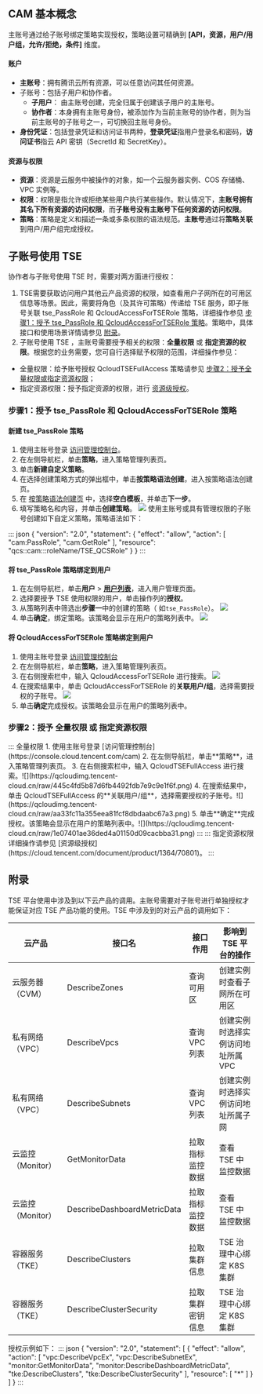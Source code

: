 ## CAM 基本概念

主账号通过给子账号绑定策略实现授权，策略设置可精确到 **[API，资源，用户/用户组，允许/拒绝，条件]** 维度。

#### 账户

- **主账号**：拥有腾讯云所有资源，可以任意访问其任何资源。
- 子账号：包括子用户和协作者。
  - **子用户**： 由主账号创建，完全归属于创建该子用户的主账号。
  - **协作者**：本身拥有主账号身份，被添加作为当前主账号的协作者，则为当前主账号的子账号之一，可切换回主账号身份。
- **身份凭证**：包括登录凭证和访问证书两种，**登录凭证**指用户登录名和密码，**访问证书**指云 API 密钥（SecretId 和 SecretKey）。

#### 资源与权限

- **资源**：资源是云服务中被操作的对象，如一个云服务器实例、COS 存储桶、VPC 实例等。
- **权限**：权限是指允许或拒绝某些用户执行某些操作。默认情况下，**主账号拥有其名下所有资源的访问权限**，而**子账号没有主账号下任何资源的访问权限**。
- **策略**：策略是定义和描述一条或多条权限的语法规范。**主账号**通过将**策略关联**到用户/用户组完成授权。

## 子账号使用 TSE

协作者与子账号使用 TSE 时，需要对两方面进行授权：

1. TSE需要获取访问用户其他云产品资源的权限，如查看用户子网所在的可用区信息等场景。因此，需要将角色（及其许可策略）传递给 TSE 服务，即子账号关联 tse_PassRole 和 QcloudAccessForTSERole 策略，详细操作参见 [步骤1：授予 tse_PassRole 和 QcloudAccessForTSERole 策略](#step1)。策略中，具体接口和使用场景详情请参见 [附录](#msg)。
2. 子账号使用 TSE ，主账号需要授予相关的权限：**全量权限** 或 **指定资源的权限**。根据您的业务需要，您可自行选择赋予权限的范围，详细操作参见：
 - 全量权限：给予账号授权 QcloudTSEFullAccess 策略请参见 [步骤2：授予全量权限或指定资源权限](#step2)；
 - 指定资源权限：授予指定资源的权限，进行 [资源级授权](https://cloud.tencent.com/document/product/1364/70801)。


[](id:step1)
### 步骤1：授予 tse_PassRole 和 QcloudAccessForTSERole 策略

#### 新建 tse_PassRole 策略
1. 使用主账号登录 [访问管理控制台](https://console.cloud.tencent.com/cam)。
2. 在左侧导航栏，单击**策略**，进入策略管理列表页。
3. 单击**新建自定义策略**。
4. 在选择创建策略方式的弹出框中，单击**按策略语法创建**，进入按策略语法创建页。
5. 在 [按策略语法创建页](https://console.cloud.tencent.com/cam/policy/createV2) 中，选择**空白模板**，并单击**下一步**。
6. 填写策略名和内容，并单击**创建策略**。
   ![](https://qcloudimg.tencent-cloud.cn/raw/2a6ff1860bdd7116c6be864c6b6a48b9.png)
   使用主账号或具有管理权限的子账号创建如下自定义策略，策略语法如下：
<dx-codeblock>
:::  json
{
    "version": "2.0",
    "statement": {
    "effect": "allow",
        "action": [
        "cam:PassRole",
        "cam:GetRole"
    ],
        "resource": "qcs::cam:::roleName/TSE_QCSRole"
	}
}
:::
</dx-codeblock>



#### 将 tse_PassRole 策略绑定到用户

1. 在左侧导航栏，单击**用户** > **[用户列表](https://console.cloud.tencent.com/cam)**，进入用户管理页面。
2. 选择要授予 TSE 使用权限的用户，单击操作列的**授权**。
3. 从策略列表中筛选出**步骤一**中的创建的策略（ 如`tse_PassRole`）。
   ![](https://main.qcloudimg.com/raw/e2e50125c9f97d178111210c0b3b4e1a.png)
4. 单击**确定**，绑定策略。该策略会显示在用户的策略列表中。
   ![](https://main.qcloudimg.com/raw/5e0f50522e43731123aa6473744ce7ea.png)

#### 将 QcloudAccessForTSERole 策略绑定到用户

1. 使用主账号登录 [访问管理控制台](https://console.cloud.tencent.com/cam)
2. 在左侧导航栏，单击**策略**，进入策略管理列表页。
3. 在右侧搜索栏中，输入 QcloudAccessForTSERole 进行搜索。
![](https://qcloudimg.tencent-cloud.cn/raw/de03a79b8d83f102e9bbdf81eb0b4270.png)
4. 在搜索结果中，单击 QcloudAccessForTSERole 的**关联用户/组**，选择需要授权的子账号。
![](https://qcloudimg.tencent-cloud.cn/raw/aa33fc11a355eea81fcf8dbdaabc67a3.png)
5. 单击**确定**完成授权。该策略会显示在用户的策略列表中。


[](id:step2)
### 步骤2：授予 全量权限 或 指定资源权限
<dx-tabs>
::: 全量权限
1. 使用主账号登录 [访问管理控制台](https://console.cloud.tencent.com/cam)
2. 在左侧导航栏，单击**策略**，进入策略管理列表页。
3. 在右侧搜索栏中，输入 QcloudTSEFullAccess 进行搜索。![](https://qcloudimg.tencent-cloud.cn/raw/445c4fd5b87d6fb4492fdb7e9c9e1f6f.png)
4. 在搜索结果中，单击 QcloudTSEFullAccess 的**关联用户/组**，选择需要授权的子账号。![](https://qcloudimg.tencent-cloud.cn/raw/aa33fc11a355eea81fcf8dbdaabc67a3.png)
5. 单击**确定**完成授权。该策略会显示在用户的策略列表中。![](https://qcloudimg.tencent-cloud.cn/raw/1e07401ae36ded4a01150d09cacbba31.png)
:::
::: 指定资源权限
详细操作请参见 [资源级授权](https://cloud.tencent.com/document/product/1364/70801)。
:::

</dx-tabs>


[](id:msg)
## 附录

TSE 平台使用中涉及到以下云产品的调用。主账号需要对子账号进行单独授权才能保证对应 TSE 产品功能的使用。TSE 中涉及到的对云产品的调用如下：

| 云产品            | 接口名                      | 接口作用         | 影响到 TSE 平台的操作              |
| ----------------- | --------------------------- | ---------------- | ---------------------------------- |
| 云服务器（CVM）   | DescribeZones               | 查询可用区       | 创建实例时查看子网所在可用区       |
| 私有网络（VPC）   | DescribeVpcs                | 查询 VPC 列表    | 创建实例时选择实例访问地址所属 VPC |
| 私有网络（VPC）   | DescribeSubnets             | 查询 VPC 列表    | 创建实例时选择实例访问地址所属子网 |
| 云监控（Monitor） | GetMonitorData              | 拉取指标监控数据 | 查看 TSE 中监控数据                |
| 云监控（Monitor） | DescribeDashboardMetricData | 拉取指标监控数据 | 查看 TSE 中监控数据                |
| 容器服务（TKE）   | DescribeClusters            | 拉取集群信息     | TSE 治理中心绑定 K8S 集群            |
| 容器服务（TKE）   | DescribeClusterSecurity     | 拉取集群密钥信息 | TSE 治理中心绑定 K8S 集群          |

授权示例如下：
<dx-codeblock>
:::  json
{
  "version": "2.0",
  "statement": [
    {
      "effect": "allow",
      "action": [
        "vpc:DescribeVpcEx",
        "vpc:DescribeSubnetEx",
        "monitor:GetMonitorData",
        "monitor:DescribeDashboardMetricData",
        "tke:DescribeClusters",
        "tke:DescribeClusterSecurity"
      ],
      "resource": [
        "*"
      ]
    }
  ]
}
:::
</dx-codeblock>

